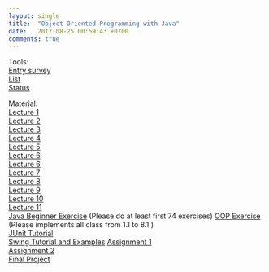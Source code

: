 ```yaml
---
layout: single
title:  "Object-Oriented Programming with Java"
date:   2017-08-25 00:59:43 +0700
comments: true
---
```

Tools:  
[Entry survey][entry_survey]  
[List][list]  
[Status][status]

Material:  
[Lecture 1][lecture1]  
[Lecture 2][lecture2]  
[Lecture 3][lecture3]  
[Lecture 4][lecture4]  
[Lecture 5][lecture5]  
[Lecture 6][lecture6]  
[Lecture 6][lecture6]  
[Lecture 7][lecture7]  
[Lecture 8][lecture8]  
[Lecture 9][lecture9]  
[Lecture 10][lecture10]  
[Lecture 11][lecture11]  
[Java Beginner Exercise][exercise1] (Please do at least first 74 exercises) 
[OOP Exercise][exercise2] (Please implements all class from 1.1 to 8.1 )  
[JUnit Tutorial][junit_tutorial]  
[Swing Tutorial and Examples][swing_tutorial]
[Assignment 1][assignment1]  
[Assignment 2][assignment2]  
[Final Project][final]  

[entry_survey]: https://goo.gl/forms/aIggEhFVbc9Mf3Df2
[list]: https://goo.gl/Rk3BNR
[status]: https://goo.gl/xbQurs
[lecture1]: /courses/oopjava/lecture1.pptx
[lecture2]: /courses/oopjava/lecture2.ppt
[lecture3]: /courses/oopjava/lecture3.ppt
[lecture4]: /courses/oopjava/lecture4.ppt 
[lecture5]: /courses/oopjava/lecture5.pptx
[lecture6]: /courses/oopjava/lecture6.pptx
[lecture7]: /courses/oopjava/lecture7.pptx
[lecture8]: /courses/oopjava/lecture8.pptx
[lecture9]: /courses/oopjava/lecture9.zip
[lecture10]: /courses/oopjava/lecture10.zip
[lecture11]: /courses/oopjava/lecture11.zip
[exercise1]: https://goo.gl/vTV8zM
[exercise2]: https://goo.gl/9NQEHR
[junit_tutorial]: https://goo.gl/ucNux1
[swing_tutorial]: https://docs.oracle.com/javase/tutorial/uiswing/index.html
[assignment1]: /courses/oopjava/assignment1.txt
[assignment2]: /courses/oopjava/assignment2.txt
[final]: /courses/oopjava/final.txt
